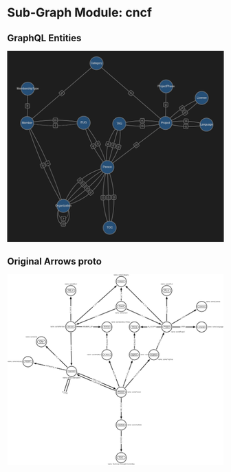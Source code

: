 # Sub-Graph Module: cncf

## GraphQL Entities

![](cncf-graphql-entities.jpg)

## Original Arrows proto

![](arrows-cncf-schema.png)

